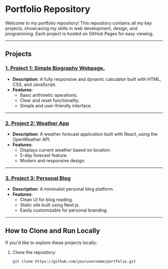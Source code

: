 # Portfolio Repository

Welcome to my portfolio repository! This repository contains all my key projects, showcasing my skills in web development, design, and programming. Each project is hosted on GitHub Pages for easy viewing.

---

## Projects

### [1. Project 1: Simple Biography Webpage.](https://al-jw.github.io/Portfolio/AnakingSkyWalkerWebpage/)


- **Description**: A fully responsive and dynamic calculator built with HTML, CSS, and JavaScript.
- **Features**:
  - Basic arithmetic operations.
  - Clear and reset functionality.
  - Simple and user-friendly interface.

---

### [2. Project 2: Weather App](https://yourusername.github.io/portfolio/project2/)
- **Description**: A weather forecast application built with React, using the OpenWeather API.
- **Features**:
  - Displays current weather based on location.
  - 5-day forecast feature.
  - Modern and responsive design.

---

### [3. Project 3: Personal Blog](https://yourusername.github.io/portfolio/project3/)
- **Description**: A minimalist personal blog platform.
- **Features**:
  - Clean UI for blog reading.
  - Static site built using Next.js.
  - Easily customizable for personal branding.

---

## How to Clone and Run Locally
If you'd like to explore these projects locally:
1. Clone the repository:
   ```bash
   git clone https://github.com/yourusername/portfolio.git
